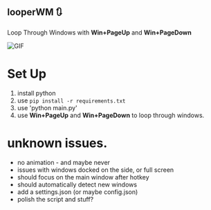 looperWM 🔃
---

Loop Through Windows with **Win+PageUp** and **Win+PageDown**

![GIF](.\misc\demo_20231002_text.gif)


# Set Up
1. install python
2. use `pip install -r requirements.txt`
3. use 'python main.py'
4. use **Win+PageUp** and **Win+PageDown** to loop through windows.


# unknown issues.
* no animation - and maybe never
* issues with windows docked on the side, or full screen
* should focus on the main window after hotkey
* should automatically detect new windows
* add a settings.json (or maybe config.json)
* polish the script and stuff?
